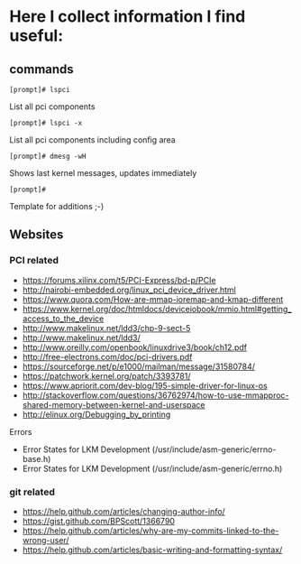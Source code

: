 # Here I collect information I find useful:

## commands
```
[prompt]# lspci
```
List all pci components

```
[prompt]# lspci -x
```

List all pci components including config area

```
[prompt]# dmesg -wH
```

Shows last kernel messages, updates immediately

```
[prompt]#
```
Template for additions ;-)

## Websites
### PCI related

* https://forums.xilinx.com/t5/PCI-Express/bd-p/PCIe
* http://nairobi-embedded.org/linux_pci_device_driver.html
* https://www.quora.com/How-are-mmap-ioremap-and-kmap-different
* https://www.kernel.org/doc/htmldocs/deviceiobook/mmio.html#getting_access_to_the_device
* http://www.makelinux.net/ldd3/chp-9-sect-5
* http://www.makelinux.net/ldd3/
* http://www.oreilly.com/openbook/linuxdrive3/book/ch12.pdf
* http://free-electrons.com/doc/pci-drivers.pdf
* https://sourceforge.net/p/e1000/mailman/message/31580784/
* https://patchwork.kernel.org/patch/3393781/
* https://www.apriorit.com/dev-blog/195-simple-driver-for-linux-os
* http://stackoverflow.com/questions/36762974/how-to-use-mmapproc-shared-memory-between-kernel-and-userspace
* http://elinux.org/Debugging_by_printing

Errors

* Error States for LKM Development (/usr/include/asm-generic/errno-base.h)
* Error States for LKM Development (/usr/include/asm-generic/errno.h)

### git related
* https://help.github.com/articles/changing-author-info/
* https://gist.github.com/BPScott/1366790
* https://help.github.com/articles/why-are-my-commits-linked-to-the-wrong-user/
* https://help.github.com/articles/basic-writing-and-formatting-syntax/
